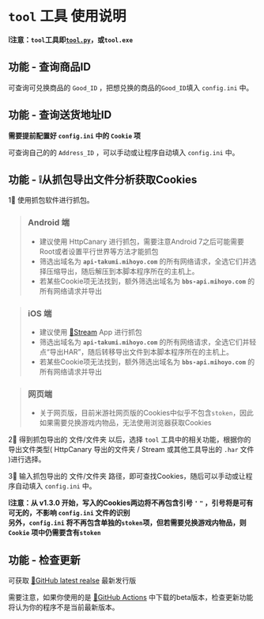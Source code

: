 # `tool` 工具 使用说明
**❕注意：`tool`工具即[`tool.py`](/tool.py)，或`tool.exe`**

## 功能 - 查询商品ID
可查询可兑换商品的 `Good_ID` ，把想兑换的商品的`Good_ID`填入 `config.ini` 中。

## 功能 - 查询送货地址ID
**需要提前配置好 `config.ini` 中的 `Cookie` 项**

可查询自己的的 `Address_ID` ，可以手动或让程序自动填入 `config.ini` 中。

## 功能 - ❕从抓包导出文件分析获取Cookies
1⃣️ 使用抓包软件进行抓包。

> ### Android 端
> - 建议使用 HttpCanary 进行抓包，需要注意Android 7之后可能需要Root或者设置平行世界等方法才能抓包
> - 筛选出域名为 **`api-takumi.mihoyo.com`** 的所有网络请求，全选它们并选择压缩导出，随后解压到本脚本程序所在的主机上。
> - 若某些Cookie项无法找到，额外筛选出域名为 **`bbs-api.mihoyo.com`** 的所有网络请求并导出

> ### iOS 端
> - 建议使用 [🔗Stream](https://apps.apple.com/cn/app/stream/id1312141691) App 进行抓包
> - 筛选出域名为 **`api-takumi.mihoyo.com`** 的所有网络请求，全选它们并轻点“导出HAR”，随后转移导出文件到本脚本程序所在的主机上。
> - 若某些Cookie项无法找到，额外筛选出域名为 **`bbs-api.mihoyo.com`** 的所有网络请求并导出

> ### 网页端
> - 关于网页版，目前米游社网页版的Cookies中似乎不包含`stoken`，因此如果需要兑换游戏内物品，无法使用浏览器获取Cookies


2⃣️ 得到抓包导出的 文件/文件夹 以后，选择 `tool` 工具中的相关功能，根据你的导出文件类型( HttpCanary 导出的文件夹 / Stream 或其他工具导出的 `.har` 文件 )进行选择。

3⃣️ 输入抓包导出的 文件/文件夹 路径，即可查找Cookies，随后可以手动或让程序自动填入 `config.ini` 中。

**❕注意：从 v1.3.0 开始，写入的Cookies两边将不再包含引号 `'` `"` ，引号将是可有可无的，不影响 `config.ini` 文件的识别**  
**另外，`config.ini` 将不再包含单独的`stoken`项，但若需要兑换游戏内物品，则 `Cookie` 项中仍需要含有`stoken`**

## 功能 - 检查更新
可获取 [🔗GitHub latest realse](https://github.com/Ljzd-PRO/Mys_Goods_Tool/releases/latest) 最新发行版

需要注意，如果你使用的是 [🔗GitHub Actions](https://github.com/Ljzd-PRO/Mys_Goods_Tool/actions) 中下载的beta版本，检查更新功能将认为你的程序不是当前最新版本。
